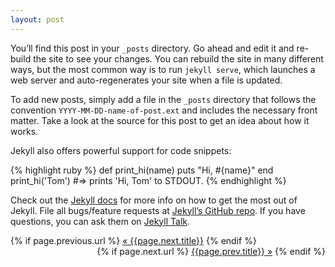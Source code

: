 ```yaml
---
layout: post
---
```

You’ll find this post in your `_posts` directory. Go ahead and edit it and re-build the site to see your changes. You can rebuild the site in many different ways, but the most common way is to run `jekyll serve`, which launches a web server and auto-regenerates your site when a file is updated.

To add new posts, simply add a file in the `_posts` directory that follows the convention `YYYY-MM-DD-name-of-post.ext` and includes the necessary front matter. Take a look at the source for this post to get an idea about how it works.

Jekyll also offers powerful support for code snippets:

{% highlight ruby %}
def print_hi(name)
  puts "Hi, #{name}"
end
print_hi('Tom')
#=> prints 'Hi, Tom' to STDOUT.
{% endhighlight %}

Check out the [Jekyll docs][jekyll-docs] for more info on how to get the most out of Jekyll. File all bugs/feature requests at [Jekyll’s GitHub repo][jekyll-gh]. If you have questions, you can ask them on [Jekyll Talk][jekyll-talk].

[jekyll-docs]: http://jekyllrb.com/docs/home
[jekyll-gh]:   https://github.com/jekyll/jekyll
[jekyll-talk]: https://talk.jekyllrb.com/

<div class="pagination">  
  <div class="prev" align="left">
    {% if page.previous.url %}  
      <a class="prev" href="{{page.previous.url}}">&laquo; {{page.next.title}}</a>  
    {% endif %}  
   </div>
  <div class="prev" align="right">
    {% if page.next.url %}  
      <a class="next" href="{{page.next.url}}">{{page.prev.title}} &raquo;</a>  
    {% endif %}  
  </div>
</div>   

